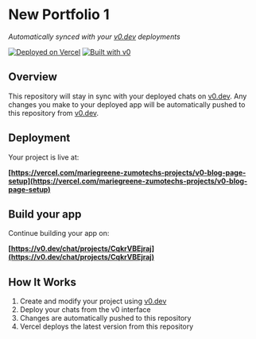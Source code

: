 # New Portfolio 1

*Automatically synced with your [v0.dev](https://v0.dev) deployments*

[![Deployed on Vercel](https://img.shields.io/badge/Deployed%20on-Vercel-black?style=for-the-badge&logo=vercel)](https://vercel.com/mariegreene-zumotechs-projects/v0-blog-page-setup)
[![Built with v0](https://img.shields.io/badge/Built%20with-v0.dev-black?style=for-the-badge)](https://v0.dev/chat/projects/CqkrVBEjraj)

## Overview

This repository will stay in sync with your deployed chats on [v0.dev](https://v0.dev).
Any changes you make to your deployed app will be automatically pushed to this repository from [v0.dev](https://v0.dev).

## Deployment

Your project is live at:

**[https://vercel.com/mariegreene-zumotechs-projects/v0-blog-page-setup](https://vercel.com/mariegreene-zumotechs-projects/v0-blog-page-setup)**

## Build your app

Continue building your app on:

**[https://v0.dev/chat/projects/CqkrVBEjraj](https://v0.dev/chat/projects/CqkrVBEjraj)**

## How It Works

1. Create and modify your project using [v0.dev](https://v0.dev)
2. Deploy your chats from the v0 interface
3. Changes are automatically pushed to this repository
4. Vercel deploys the latest version from this repository